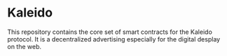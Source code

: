 # Kaleido

This repository contains the core set of smart contracts for the Kaleido protocol.
It is a decentralized advertising especially for the digital desplay on the web.
